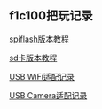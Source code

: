 ## f1c100把玩记录

[spiflash版本教程](docs/tutorials/tutorial-spiflash.md)

[sd卡版本教程](docs/tutorials/tutorial-sd.md)

[USB WiFi适配记录](docs/tutorials/tutorial-usb-wifi.md)

[USB Camera适配记录](docs/tutorials/tutorial-usb-cam)